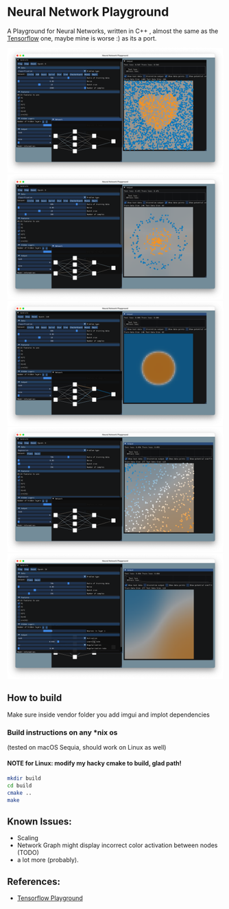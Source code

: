# Neural Network Playground

A Playground for Neural Networks, written in C++ , almost the same as the [Tensorflow](https://github.com/tensorflow/playground) one, maybe mine is worse :) as its a port.

<img src="docs/res/screenshots/0.png" alt="Screenshot number 1">
<img src="docs/res/screenshots/1.png" alt="Screenshot number 2">
<img src="docs/res/screenshots/2.png" alt="Screenshot number 3">
<img src="docs/res/screenshots/3.png" alt="Screenshot number 4">
<img src="docs/res/screenshots/4.png" alt="Screenshot number 5">

## How to build

Make sure inside vendor folder you add
imgui and implot dependencies

### Build instructions on any *nix os

(tested on macOS Sequia, should work on Linux as well)

#### NOTE for Linux: modify my hacky cmake to build, glad path!

```bash
mkdir build
cd build
cmake ..
make
```
## Known Issues:

- Scaling
- Network Graph might display incorrect color activation between nodes (TODO)
- a lot more (probably).

## References:

- [Tensorflow Playground](https://github.com/tensorflow/playground)
